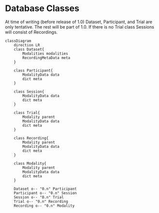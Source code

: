 
# Database Classes

At time of writing (before release of 1.0) Dataset, Participant, and Trial are
only tentative. The rest will be part of 1.0. If there is no Trial class
Sessions will consist of Recordings.

```mermaid
classDiagram
    direction LR
    class Dataset{
        Modalities modalities
        RecordingMetaData meta
    }

    class Participant{
        ModalityData data
        dict meta
    }

    class Session{
        ModalityData data
        dict meta
    }

    class Trial{
        Modality parent
        ModalityData data
        dict meta
    }

    class Recording{
        Modality parent
        ModalityData data
        dict meta
    }

    class Modality{
        Modality parent
        ModalityData data
        dict meta
    }

    Dataset o-- "0.n" Participant
    Participant o-- "0.n" Session
    Session o-- "0.n" Trial
    Trial o-- "0.n" Recording
    Recording o-- "0.n" Modality

```
